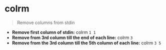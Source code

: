 # colrm
> Remove columns from stdin
- **Remove first column of stdin:**
colrm `1 1`
- **Remove from 3rd column till the end of each line:**
colrm `3`
- **Remove from the 3rd column till the 5th column of each line:**
colrm `3 5`
